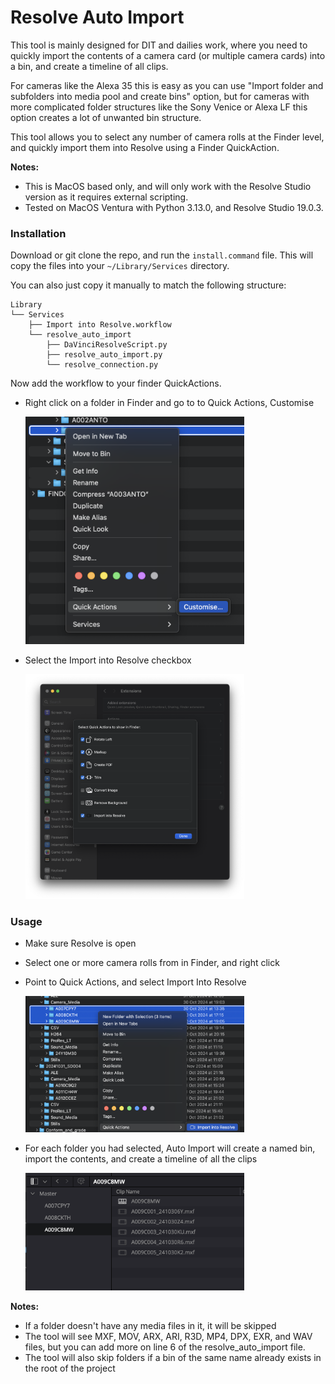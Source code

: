 # Resolve Auto Import

This tool is mainly designed for DIT and dailies work, where you need to quickly import the contents of a camera card (or multiple camera cards) into a bin, and create a timeline of all clips.

For cameras like the Alexa 35 this is easy as you can use "Import folder and subfolders into media pool and create bins" option, but for cameras with more complicated folder structures like the Sony Venice or Alexa LF this option creates a lot of unwanted bin structure.

This tool allows you to select any number of camera rolls at the Finder level, and quickly import them into Resolve using a Finder QuickAction.

**Notes:**
* This is MacOS based only, and will only work with the Resolve Studio version as it requires external scripting.
* Tested on MacOS Ventura with Python 3.13.0, and Resolve Studio 19.0.3.

### Installation
Download or git clone the repo, and run the `install.command` file. This will copy the files into your `~/Library/Services` directory. 

You can also just copy it manually to match the following structure:
```
Library
└── Services
    ├── Import into Resolve.workflow
    └── resolve_auto_import
        ├── DaVinciResolveScript.py
        ├── resolve_auto_import.py
        └── resolve_connection.py
```
Now add the workflow to your finder QuickActions.

* Right click on a folder in Finder and go to to Quick Actions, Customise

    <img src="src/install_1.png" width="350"/>

* Select the Import into Resolve checkbox
    
    <img src="src/install_2.png" width="350"/>

### Usage

* Make sure Resolve is open
* Select one or more camera rolls from in Finder, and right click
* Point to Quick Actions, and select Import Into Resolve

    <img src="src/usage_1.png" width="350"/>

* For each folder you had selected, Auto Import will create a named bin, import the contents, and create a timeline of all the clips

    <img src="src/usage_2.png" width="350"/>
  
**Notes:**
* If a folder doesn't have any media files in it, it will be skipped
* The tool will see MXF, MOV, ARX, ARI, R3D, MP4, DPX, EXR, and WAV files, but you can add more on line 6 of the resolve_auto_import file.
* The tool will also skip folders if a bin of the same name already exists in the root of the project